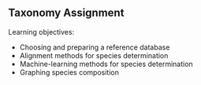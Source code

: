 ## Taxonomy Assignment

Learning objectives:

- Choosing and preparing a reference database
- Alignment methods for species determination
- Machine-learning methods for species determination
- Graphing species composition
